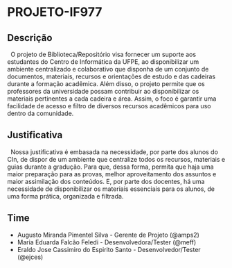 # PROJETO-IF977

## Descrição
&nbsp; O projeto de Biblioteca/Repositório visa fornecer um suporte aos estudantes do Centro de Informática da UFPE, ao disponibilizar um ambiente centralizado e colaborativo que disponha de um conjunto de documentos, materiais, recursos e orientações de estudo e das cadeiras durante a formação acadêmica. Além disso, o projeto permite que os professores da universidade possam contribuir ao disponibilizar os materiais pertinentes a cada cadeira e área. Assim, o foco é garantir uma facilidade de acesso e filtro de diversos recursos acadêmicos para uso dentro da comunidade.

## Justificativa
&nbsp; Nossa justificativa é embasada na necessidade, por parte dos alunos do CIn, de dispor de um ambiente que centralize todos os recursos, materiais e guias durante a gradução. Para que, dessa forma, permita que haja uma maior preparação para as provas, melhor aproveitamento dos assuntos e maior assimilação dos conteúdos. E, por parte dos docentes, há uma necessidade de disponibilizar os materiais essenciais para os alunos, de uma forma prática, organizada e filtrada.

## Time
* Augusto Miranda Pimentel Silva - Gerente de Projeto (@amps2)
* Maria Eduarda Falcão Feledi - Desenvolvedora/Tester (@meff)
* Eraldo Jose Cassimiro do Espirito Santo - Desenvolvedor/Tester (@ejces)
